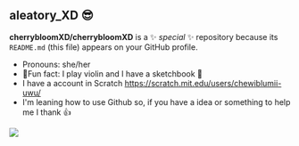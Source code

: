 ## aleatory_XD 😎


**cherrybloomXD/cherrybloomXD** is a ✨ _special_ ✨ repository because its `README.md` (this file) appears on your GitHub profile.


- Pronouns: she/her
-  💠Fun fact: I play violin and I have a sketchbook 💠
- I have a account in Scratch https://scratch.mit.edu/users/chewiblumii-uwu/
- I'm leaning how to use Github so, if you have a idea or something to help me I thank 👍

![](https://github.com/user-attachments/assets/9359f1c8-a0b3-4a74-b691-971312937035)


